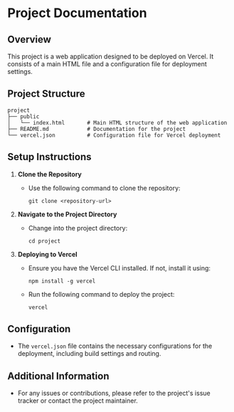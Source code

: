 # Project Documentation

## Overview
This project is a web application designed to be deployed on Vercel. It consists of a main HTML file and a configuration file for deployment settings.

## Project Structure
```
project
├── public
│   └── index.html       # Main HTML structure of the web application
├── README.md            # Documentation for the project
└── vercel.json          # Configuration file for Vercel deployment
```

## Setup Instructions
1. **Clone the Repository**
   - Use the following command to clone the repository:
     ```
     git clone <repository-url>
     ```

2. **Navigate to the Project Directory**
   - Change into the project directory:
     ```
     cd project
     ```

3. **Deploying to Vercel**
   - Ensure you have the Vercel CLI installed. If not, install it using:
     ```
     npm install -g vercel
     ```
   - Run the following command to deploy the project:
     ```
     vercel
     ```

## Configuration
- The `vercel.json` file contains the necessary configurations for the deployment, including build settings and routing.

## Additional Information
- For any issues or contributions, please refer to the project's issue tracker or contact the project maintainer.
